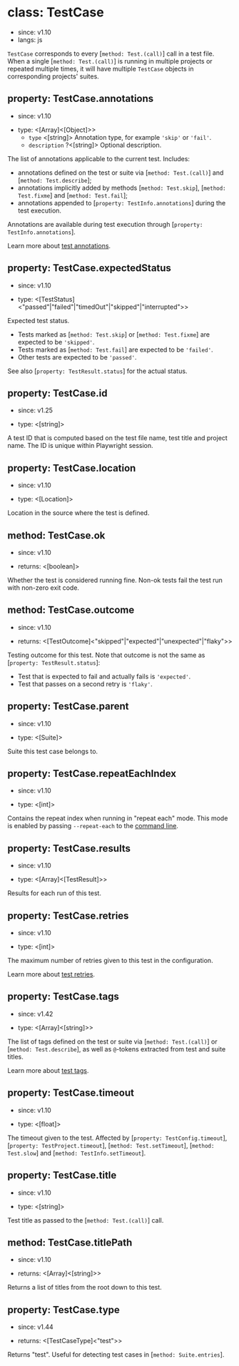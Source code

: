 # class: TestCase
* since: v1.10
* langs: js

`TestCase` corresponds to every [`method: Test.(call)`] call in a test file. When a single [`method: Test.(call)`] is running in multiple projects or repeated multiple times, it will have multiple `TestCase` objects in corresponding projects' suites.

## property: TestCase.annotations
* since: v1.10
- type: <[Array]<[Object]>>
  - `type` <[string]> Annotation type, for example `'skip'` or `'fail'`.
  - `description` ?<[string]> Optional description.

The list of annotations applicable to the current test. Includes:
* annotations defined on the test or suite via [`method: Test.(call)`] and [`method: Test.describe`];
* annotations implicitly added by methods [`method: Test.skip`], [`method: Test.fixme`] and [`method: Test.fail`];
* annotations appended to [`property: TestInfo.annotations`] during the test execution.

Annotations are available during test execution through [`property: TestInfo.annotations`].

Learn more about [test annotations](../test-annotations.md).

## property: TestCase.expectedStatus
* since: v1.10
- type: <[TestStatus]<"passed"|"failed"|"timedOut"|"skipped"|"interrupted">>

Expected test status.
* Tests marked as [`method: Test.skip`] or [`method: Test.fixme`] are expected to be `'skipped'`.
* Tests marked as [`method: Test.fail`] are expected to be `'failed'`.
* Other tests are expected to be `'passed'`.

See also [`property: TestResult.status`] for the actual status.

## property: TestCase.id
* since: v1.25
- type: <[string]>

A test ID that is computed based on the test file name, test title and project name. The ID is unique within Playwright session.

## property: TestCase.location
* since: v1.10
- type: <[Location]>

Location in the source where the test is defined.

## method: TestCase.ok
* since: v1.10
- returns: <[boolean]>

Whether the test is considered running fine. Non-ok tests fail the test run with non-zero exit code.

## method: TestCase.outcome
* since: v1.10
- returns: <[TestOutcome]<"skipped"|"expected"|"unexpected"|"flaky">>

Testing outcome for this test. Note that outcome is not the same as [`property: TestResult.status`]:
* Test that is expected to fail and actually fails is `'expected'`.
* Test that passes on a second retry is `'flaky'`.

## property: TestCase.parent
* since: v1.10
- type: <[Suite]>

Suite this test case belongs to.

## property: TestCase.repeatEachIndex
* since: v1.10
- type: <[int]>

Contains the repeat index when running in "repeat each" mode. This mode is enabled by passing `--repeat-each` to the [command line](../test-cli.md).

## property: TestCase.results
* since: v1.10
- type: <[Array]<[TestResult]>>

Results for each run of this test.

## property: TestCase.retries
* since: v1.10
- type: <[int]>

The maximum number of retries given to this test in the configuration.

Learn more about [test retries](../test-retries.md#retries).

## property: TestCase.tags
* since: v1.42
- type: <[Array]<[string]>>

The list of tags defined on the test or suite via [`method: Test.(call)`] or [`method: Test.describe`], as well as `@`-tokens extracted from test and suite titles.

Learn more about [test tags](../test-annotations.md#tag-tests).

## property: TestCase.timeout
* since: v1.10
- type: <[float]>

The timeout given to the test. Affected by [`property: TestConfig.timeout`], [`property: TestProject.timeout`], [`method: Test.setTimeout`], [`method: Test.slow`] and [`method: TestInfo.setTimeout`].

## property: TestCase.title
* since: v1.10
- type: <[string]>

Test title as passed to the [`method: Test.(call)`] call.

## method: TestCase.titlePath
* since: v1.10
- returns: <[Array]<[string]>>

Returns a list of titles from the root down to this test.

## property: TestCase.type
* since: v1.44
- returns: <[TestCaseType]<"test">>

Returns "test". Useful for detecting test cases in [`method: Suite.entries`].
